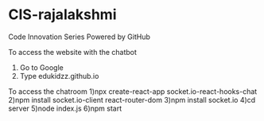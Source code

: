 # CIS-rajalakshmi
Code Innovation Series Powered by GitHub

To access the website with the chatbot 
1) Go to Google
2) Type edukidzz.github.io

To access the chatroom
1)npx create-react-app socket.io-react-hooks-chat
2)npm install socket.io-client react-router-dom
3)npm install socket.io
4)cd server
5)node index.js
6)npm start

